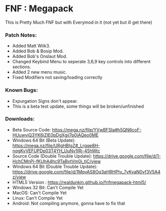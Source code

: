 # FNF : Megapack
This is Pretty Much FNF but with Everymod in it (not yet but ill get there)

### Patch Notes:
- Added Matt Wiik3.
- Added Bob & Bosip Mod.
- Added Bob's Onslaut Mod.
- Changed Keybind Menu to seperate 3,6,9 key controls into different sections.
- Added 2 new menu music.
- Fixed Modifiers not saving/loading correctly

### Known Bugs:
- Expurgation Signs don't appear.
- This is a beta test update, some things will be broken/unfinished 

### Downloads:
- Beta Source Code:
 https://mega.nz/file/YVwBFSIa#h5QN6coF-HUuwyiQ3YK6iZIE0pDgXgii7p0iAQeo0ME
- Windows 64 Bit (Beta Update):
https://mega.nz/file/URgHBIgZ#_Lrgqe8H-nqgKvVEFUPDp03T4YH_UuNv1IRj-45hWtc
- Source Code (Double Trouble Update):
https://drive.google.com/file/d/1-HchCMnPi-fKUhA4hc9TaBvtVm0i_tjC/view
- Windows 64 Bit (Double Trouble Update):
https://drive.google.com/file/d/1MqyAS8Oq3aHRHPty_7yKyaN0vf3V5A4z/view
- HTML5 Version :
https://realdunkin.github.io/fnfmegapack-html5/
- Windows 32 Bit: Can't Compile Yet
- MacOS: Can't Compile Yet
- Linux: Can't Compile Yet
- Android: Not compiling anymore, gonna have to fix that
